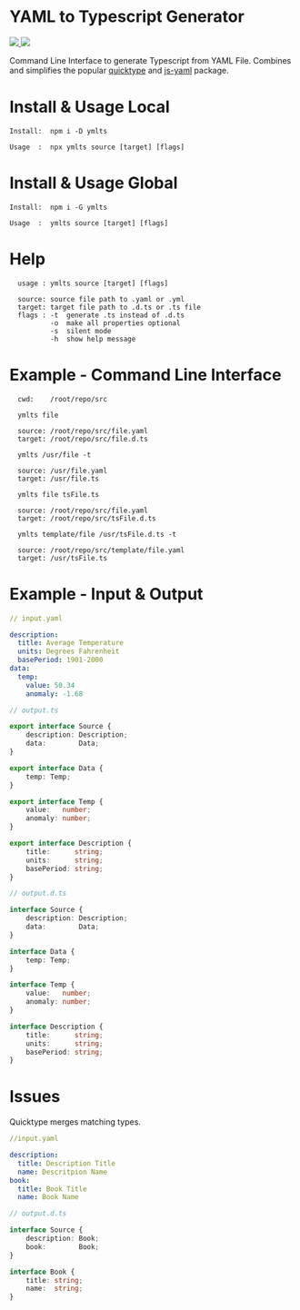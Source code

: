 # YAML to Typescript Generator
<a href="https://www.npmjs.com/package/ymlts">
  <img src="https://img.shields.io/npm/v/ymlts.svg?style=for-the-badge" />
</a>
<a href="https://github.com/LaCocoRoco/ymlts/blob/master/LICENSE">
  <img src="https://img.shields.io/github/license/lacocoroco/ymlts.svg?style=for-the-badge" />
</a>

Command Line Interface to generate Typescript from YAML File.
Combines and simplifies the popular [quicktype](https://github.com/quicktype/quicktype) and [js-yaml](https://github.com/nodeca/js-yaml) package.

# Install & Usage Local 
```
Install:  npm i -D ymlts

Usage  :  npx ymlts source [target] [flags]
```

# Install & Usage Global
```
Install:  npm i -G ymlts

Usage  :  ymlts source [target] [flags]
```

# Help 
```
  usage : ymlts source [target] [flags]

  source: source file path to .yaml or .yml
  target: target file path to .d.ts or .ts file
  flags : -t  generate .ts instead of .d.ts
          -o  make all properties optional
          -s  silent mode
          -h  show help message
```

# Example - Command Line Interface
```
  cwd:    /root/repo/src
```
```
  ymlts file

  source: /root/repo/src/file.yaml
  target: /root/repo/src/file.d.ts
```
```
  ymlts /usr/file -t

  source: /usr/file.yaml
  target: /usr/file.ts
```
```
  ymlts file tsFile.ts

  source: /root/repo/src/file.yaml
  target: /root/repo/src/tsFile.d.ts
```
```
  ymlts template/file /usr/tsFile.d.ts -t

  source: /root/repo/src/template/file.yaml
  target: /usr/tsFile.ts
```

# Example - Input & Output
```yaml
// input.yaml

description:
  title: Average Temperature
  units: Degrees Fahrenheit
  basePeriod: 1901-2000
data:
  temp:
    value: 50.34
    anomaly: -1.68
```
```typescript
// output.ts

export interface Source {
    description: Description;
    data:        Data;
}

export interface Data {
    temp: Temp;
}

export interface Temp {
    value:   number;
    anomaly: number;
}

export interface Description {
    title:      string;
    units:      string;
    basePeriod: string;
}

```
```typescript
// output.d.ts

interface Source {
    description: Description;
    data:        Data;
}

interface Data {
    temp: Temp;
}

interface Temp {
    value:   number;
    anomaly: number;
}

interface Description {
    title:      string;
    units:      string;
    basePeriod: string;
}
```

# Issues
Quicktype merges matching types.
```yaml
//input.yaml

description:
  title: Description Title
  name: Descritpion Name
book:
  title: Book Title
  name: Book Name
```
```typescript
// output.d.ts

interface Source {
    description: Book;
    book:        Book;
}

interface Book {
    title: string;
    name:  string;
}
```